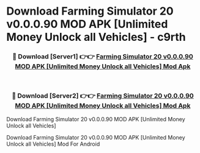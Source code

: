 # Download Farming Simulator 20 v0.0.0.90 MOD APK [Unlimited Money Unlock all Vehicles] - c9rth


<div align="center">
<h3>🔴 Download [Server1] 👉👉 <a href="https://apk-comot.site?title=Farming_Simulator_20_v0.0.0.90_MOD_APK_[Unlimited_Money_Unlock_all_Vehicles]">Farming Simulator 20 v0.0.0.90 MOD APK [Unlimited Money Unlock all Vehicles] Mod Apk</a></h3><br>
<h3>🔴 Download [Server2] 👉👉 <a href="https://apk-comot.site?title=Farming_Simulator_20_v0.0.0.90_MOD_APK_[Unlimited_Money_Unlock_all_Vehicles]">Farming Simulator 20 v0.0.0.90 MOD APK [Unlimited Money Unlock all Vehicles] Mod Apk</a></h3>
</div>



Download Farming Simulator 20 v0.0.0.90 MOD APK [Unlimited Money Unlock all Vehicles] 

Download Farming Simulator 20 v0.0.0.90 MOD APK [Unlimited Money Unlock all Vehicles] Mod For Android